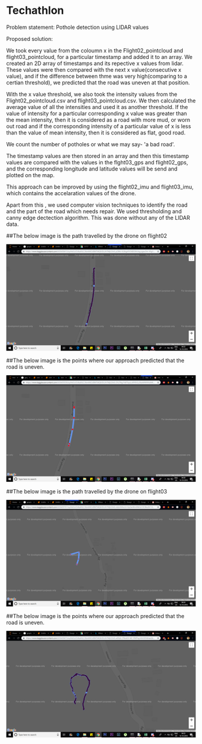 # Techathlon

Problem statement: Pothole detection using LIDAR values 

Proposed solution:

We took every value from the coloumn x in the Flight02_pointcloud and flight03_pointcloud, for a particular timestamp and added it to an array.
We created an 2D array of timestamps and its repective x values from lidar.
These values were then compared with the next x value(consecutive x value), and if the difference between thme was very high(comparing to a certian threshold), we predicted that the road was uneven at that position.

With the x value threshold, we also took the intensity values from the Flight02_pointcloud.csv and flight03_pointcloud.csv.
We then calculated the average value of all the intensities and used it as another threshold.
If the value of intensity for a particular corresponding x value was greater than the mean intensity, then it is considered as a road with more mud, or worn out road and if the corresponding intensity of a particular value of x is less than the value of mean intensity, then it is considered as flat, good road.

We count the number of potholes or what we may say- 'a bad road'.

The timestamp values are then stored in an array and then this timestamp values are compared with the values in the flght03_gps and flight02_gps, and the corresponding longitude and latitude values will be send and plotted on the map.

This approach can be improved by using the flight02_imu and flight03_imu, which contains the accelaration values of the drone.


Apart from this , we used computer vision techniques to identify the road and the part of the road which needs repair.
We used thresholding and canny edge dectection algorithm. This was done without any of the LIDAR data.



##The below image is the path travelled by the drone on flight02

![Image description](https://github.com/mahadev9/Techathlon/blob/master/all_locations_flight02.png)

##The below image is the points where our approach predicted that the road is uneven.

![Image description](https://github.com/mahadev9/Techathlon/blob/master/output_flight02/potholes_detect_flight02.png)

##The below image is the path travelled by the drone on flight03

![Image description](https://github.com/mahadev9/Techathlon/blob/master/output_flight03/potholes_detect_flight03.png)


##The below image is the points where our approach predicted that the road is uneven.

![Image description](https://github.com/mahadev9/Techathlon/blob/master/all_locations_flight03.png)
